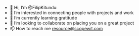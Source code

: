 - 👋 Hi, I’m @FilipKitundu
- 👀 I’m interested in connecting people with projects and work
- 🌱 I’m currently learning gratitude
- 💞️ I’m looking to collaborate on placing you on a  great project
- 📫 How to reach me resource@scopewit.com

<!---
FilipKitundu/FilipKitundu is a ✨ special ✨ repository because its `README.md` (this file) appears on your GitHub profile.
You can click the Preview link to take a look at your changes.
--->
